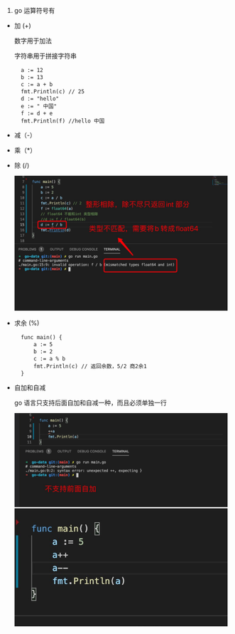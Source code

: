 1. go 运算符号有 

+ 加 (+) 

   数字用于加法

   字符串用于拼接字符串

        a := 12
        b := 13
        c := a + b
        fmt.Println(c) // 25
        d := "hello"
        e := " 中国"
        f := d + e
        fmt.Println(f) //hello 中国

+ 减（-）

+ 乘（*）

+ 除 (/)

   ![avatar](../../assets/yunsuanfu.jpg)

+ 求余 (%)

        func main() {
            a := 5
            b := 2
            c := a % b
            fmt.Println(c) // 返回余数，5/2 商2余1
        }

+ 自加和自减

   go 语言只支持后面自加和自减一种，而且必须单独一行

   ![avatar](../../assets/zijia.jpg)
   ![avatar](../../assets/zijia1.jpg)
